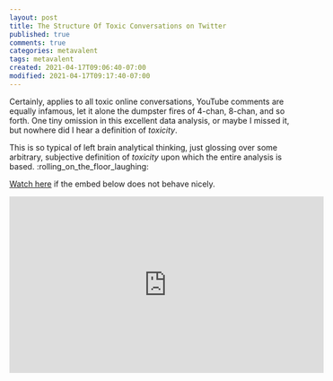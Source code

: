 ```yaml
---
layout: post
title: The Structure Of Toxic Conversations on Twitter
published: true
comments: true
categories: metavalent
tags: metavalent
created: 2021-04-17T09:06:40-07:00
modified: 2021-04-17T09:17:40-07:00
---
```


Certainly, applies to all toxic online conversations, YouTube comments are equally infamous, let it alone the dumpster fires of 4-chan, 8-chan, and so forth. One tiny omission in this excellent data analysis, or maybe I missed it, but nowhere did I hear a definition of _toxicity_.

This is so typical of left brain analytical thinking, just glossing over some arbitrary, subjective definition of _toxicity_ upon which the entire analysis is based. :rolling_on_the_floor_laughing:

[Watch here](https://youtu.be/JLkUgxH92pE) if the embed below does not behave nicely. 

<div class="embed-container"><iframe width="560" height="315" src="https://www.youtube.com/embed/JLkUgxH92pE" title="YouTube video player" frameborder="0" allow="accelerometer; autoplay; clipboard-write; encrypted-media; gyroscope; picture-in-picture" allowfullscreen></iframe></div>



